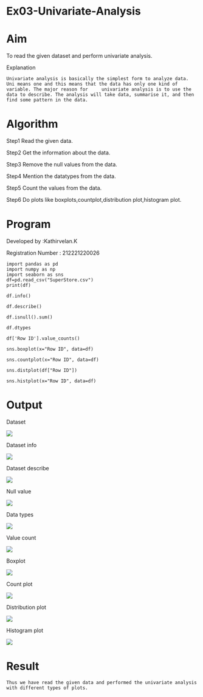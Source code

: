 # Ex03-Univariate-Analysis
# Aim

   To read the given dataset and perform univariate analysis.

Explanation

    Univariate analysis is basically the simplest form to analyze data. Uni means one and this means that the data has only one kind of variable. The major reason for     univariate analysis is to use the data to describe. The analysis will take data, summarise it, and then find some pattern in the data.

# Algorithm


Step1
Read the given data.

Step2
Get the information about the data.

Step3
Remove the null values from the data.

Step4
Mention the datatypes from the data.

Step5
Count the values from the data.

Step6
Do plots like boxplots,countplot,distribution plot,histogram plot.

# Program


Developed by :Kathirvelan.K

Registration Number : 212221220026

```
import pandas as pd
import numpy as np
import seaborn as sns
df=pd.read_csv("SuperStore.csv")
print(df)

df.info()

df.describe()

df.isnull().sum()

df.dtypes

df['Row ID'].value_counts()

sns.boxplot(x="Row ID", data=df)

sns.countplot(x="Row ID", data=df)

sns.distplot(df["Row ID"])

sns.histplot(x="Row ID", data=df)
```
# Output

Dataset

![](https://github.com/KATHIR1611/Ex03-Univariate-Analysis/blob/main/ds%201.png)

Dataset info

![](https://github.com/KATHIR1611/Ex03-Univariate-Analysis/blob/main/ds%202.png)

Dataset describe

![](https://github.com/KATHIR1611/Ex03-Univariate-Analysis/blob/main/ds%203.png)

Null value

![](https://github.com/KATHIR1611/Ex03-Univariate-Analysis/blob/main/ds%204.png)

Data types

![](https://github.com/KATHIR1611/Ex03-Univariate-Analysis/blob/main/ds%205.png)

Value count

![](https://github.com/KATHIR1611/Ex03-Univariate-Analysis/blob/main/ds%206.png)

Boxplot

![](https://github.com/KATHIR1611/Ex03-Univariate-Analysis/blob/main/ds%207.png)

Count plot

![](https://github.com/KATHIR1611/Ex03-Univariate-Analysis/blob/main/ds%208.png)

Distribution plot

![](https://github.com/KATHIR1611/Ex03-Univariate-Analysis/blob/main/ds%209.png)

Histogram plot

![](https://github.com/KATHIR1611/Ex03-Univariate-Analysis/blob/main/ds%2010.png)

# Result

    Thus we have read the given data and performed the univariate analysis with different types of plots.


